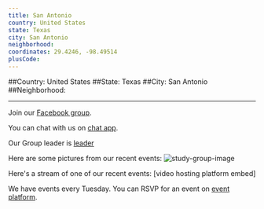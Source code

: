 ```yaml
---
title: San Antonio
country: United States
state: Texas
city: San Antonio
neighborhood: 
coordinates: 29.4246, -98.49514
plusCode:
---
```


##Country: United States
##State: Texas
##City: San Antonio
##Neighborhood: 
*****
Join our [Facebook group](https://www.facebook.com/groups/free.code.camp.san.antonio).

You can chat with us on [chat app]().

Our Group leader is [leader]()

Here are some pictures from our recent events:
![study-group-image](https://scontent-dft4-2.xx.fbcdn.net/v/t1.0-9/13728938_10154429966035955_379352092008266264_n.jpg?oh=696ab745246d163259410fdbb3c5fb00&oe=5997BE56)

Here's a stream of one of our recent events:
[video hosting platform embed]

We have events every Tuesday. You can RSVP for an event on [event platform]().
